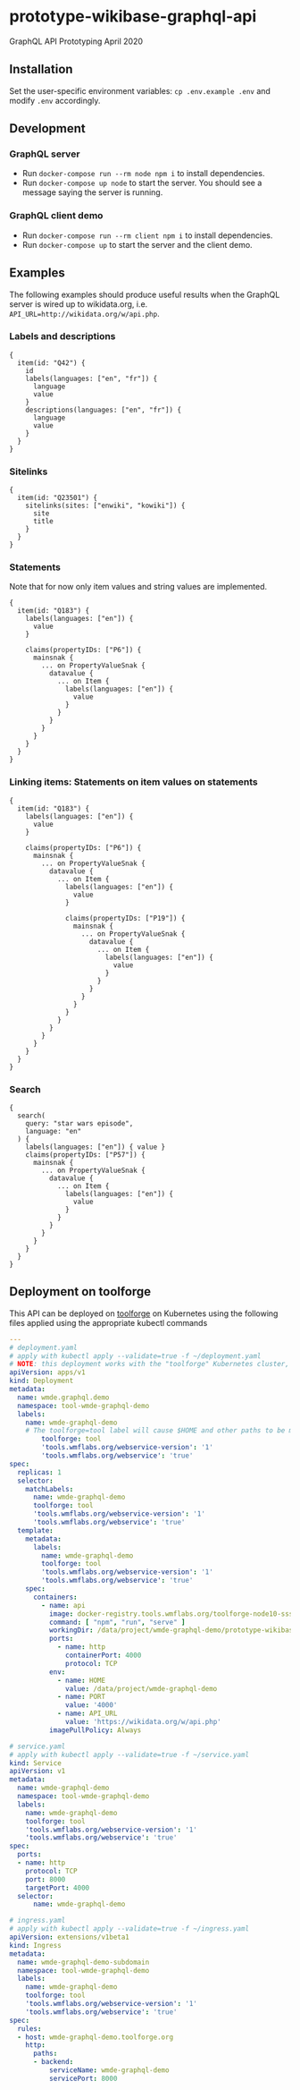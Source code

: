 # prototype-wikibase-graphql-api
GraphQL API Prototyping April 2020

## Installation
Set the user-specific environment variables: `cp .env.example .env` and modify `.env` accordingly.

## Development

### GraphQL server
* Run `docker-compose run --rm node npm i` to install dependencies.
* Run `docker-compose up node` to start the server. You should see a message saying the server is running.

### GraphQL client demo
* Run `docker-compose run --rm client npm i` to install dependencies.
* Run `docker-compose up` to start the server and the client demo.

## Examples
The following examples should produce useful results when the GraphQL server is wired up to wikidata.org, i.e. `API_URL=http://wikidata.org/w/api.php`.
### Labels and descriptions
```gql
{
  item(id: "Q42") {
    id
    labels(languages: ["en", "fr"]) {
      language
      value
    }
    descriptions(languages: ["en", "fr"]) {
      language
      value
    }
  }
}
```

### Sitelinks
```gql
{
  item(id: "Q23501") {
    sitelinks(sites: ["enwiki", "kowiki"]) {
      site
      title
    }
  }
}
```

### Statements
Note that for now only item values and string values are implemented.
```gql
{
  item(id: "Q183") {
    labels(languages: ["en"]) {
      value
    }

    claims(propertyIDs: ["P6"]) {
      mainsnak {
        ... on PropertyValueSnak {
          datavalue {
            ... on Item {
              labels(languages: ["en"]) {
                value
              }
            }
          }
        }
      }
    }
  }
}
```

### Linking items: Statements on item values on statements
```gql
{
  item(id: "Q183") {
    labels(languages: ["en"]) {
      value
    }

    claims(propertyIDs: ["P6"]) {
      mainsnak {
        ... on PropertyValueSnak {
          datavalue {
            ... on Item {
              labels(languages: ["en"]) {
                value
              }

              claims(propertyIDs: ["P19"]) {
                mainsnak {
                  ... on PropertyValueSnak {
                    datavalue {
                      ... on Item {
                        labels(languages: ["en"]) {
                          value
                        }
                      }
                    }
                  }
                }
              }
            }
          }
        }
      }
    }
  }
}
```

### Search
```gql
{
  search(
    query: "star wars episode",
    language: "en"
  ) {
    labels(languages: ["en"]) { value }
    claims(propertyIDs: ["P57"]) {
      mainsnak {
        ... on PropertyValueSnak {
          datavalue {
            ... on Item {
              labels(languages: ["en"]) {
                value
              }
            }
          }
        }
      }
    }
  }
}
```

## Deployment on toolforge
This API can be deployed on [toolforge](https://wikitech.wikimedia.org/wiki/Help:Toolforge) on Kubernetes using the following files applied using the appropriate kubectl commands
```yaml
---
# deployment.yaml
# apply with kubectl apply --validate=true -f ~/deployment.yaml
# NOTE: this deployment works with the "toolforge" Kubernetes cluster, and not the legacy "default" cluster.
apiVersion: apps/v1
kind: Deployment
metadata:
  name: wmde.graphql.demo
  namespace: tool-wmde-graphql-demo
  labels:
    name: wmde-graphql-demo
    # The toolforge=tool label will cause $HOME and other paths to be mounted from Toolforge
        toolforge: tool
        'tools.wmflabs.org/webservice-version': '1'
        'tools.wmflabs.org/webservice': 'true'
spec:
  replicas: 1
  selector:
    matchLabels:
      name: wmde-graphql-demo
      toolforge: tool
      'tools.wmflabs.org/webservice-version': '1'
      'tools.wmflabs.org/webservice': 'true'
  template:
    metadata:
      labels:
        name: wmde-graphql-demo
        toolforge: tool
        'tools.wmflabs.org/webservice-version': '1'
        'tools.wmflabs.org/webservice': 'true'
    spec:
      containers:
        - name: api
          image: docker-registry.tools.wmflabs.org/toolforge-node10-sssd-web:latest
          command: [ "npm", "run", "serve" ]
          workingDir: /data/project/wmde-graphql-demo/prototype-wikibase-graphql-api
          ports:
            - name: http
              containerPort: 4000
              protocol: TCP
          env:
            - name: HOME
              value: /data/project/wmde-graphql-demo
            - name: PORT
              value: '4000'
            - name: API_URL
              value: 'https://wikidata.org/w/api.php'
          imagePullPolicy: Always
```

```yaml
# service.yaml
# apply with kubectl apply --validate=true -f ~/service.yaml
kind: Service
apiVersion: v1
metadata:
  name: wmde-graphql-demo
  namespace: tool-wmde-graphql-demo
  labels:
    name: wmde-graphql-demo
    toolforge: tool
    'tools.wmflabs.org/webservice-version': '1'
    'tools.wmflabs.org/webservice': 'true'
spec: 
  ports: 
  - name: http
    protocol: TCP
    port: 8000
    targetPort: 4000
  selector:
      name: wmde-graphql-demo
```

```yaml
# ingress.yaml
# apply with kubectl apply --validate=true -f ~/ingress.yaml
apiVersion: extensions/v1beta1
kind: Ingress
metadata:
  name: wmde-graphql-demo-subdomain
  namespace: tool-wmde-graphql-demo
  labels:
    name: wmde-graphql-demo
    toolforge: tool
    'tools.wmflabs.org/webservice-version': '1'
    'tools.wmflabs.org/webservice': 'true'
spec:
  rules:
  - host: wmde-graphql-demo.toolforge.org
    http:
      paths:
      - backend:
          serviceName: wmde-graphql-demo
          servicePort: 8000
```